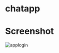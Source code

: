 # chatapp

# Screenshot

![applogin](https://github.com/sureshtamizh/chatapp/assets/56902942/949dd487-289e-4e96-a514-cd6d82d6cdd9)
